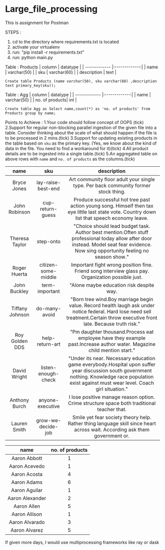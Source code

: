 # Large_file_processing
This is assignment for Postman

STEPS : 

1. cd to the directory where requirements.txt is located
2. activate your virtualenv
3. run: "pip install -r requirements.txt"
4. run: python main.py

Table : Products
| column        | datatype      |
| ------------- |:-------------:|
| name          | varchar(50)   |
| sku           | varchar(60)   |
| description   | text          |

```
Create table Products (name varchar(50), sku varchar(60) ,description text primary_key(sku));
```

Table : Agg
| column         | datatype      |
| -------------  |:-------------:|
| name           | varchar(50)   |
| no. of products| int           |

```
Create table Agg as Select name,count(*) as 'no. of products' from Products group by name;
```

Points to Achieve :
1.Your code should follow concept of OOPS (tick)
2.Support for regular non-blocking parallel ingestion of the given file into a table. Consider thinking about the scale of what should happen if the file is to be processed in 2 mins.(tick)
3.Support for updating existing products in the table based on `sku` as the primary key. (Yes, we know about the kind of data in the file. You need to find a workaround for it)(tick)
4.All product details are to be ingested into a single table.(tick)
5.An aggregated table on above rows with `name` and `no. of products` as the columns.(tick)

|name|sku|description|
|:--:|:-:|:---------:|
|Bryce Jones|lay-raise-best-end|Art community floor adult your single type. Per back community former stock thing.|
|John Robinson|cup-return-guess|Produce successful hot tree past action young song. Himself then tax eye little last state vote. Country down list that speech economy leave.|
|Theresa Taylor|step-onto|"Choice should lead budget task. Author best mention.Often stuff professional today allow after door instead. Model seat fear evidence. Now sing opportunity feeling no season show."|
|Roger Huerta|citizen-some-middle|Important fight wrong position fine. Friend song interview glass pay. Organization possible just.|
|John Buckley|term-important|"Alone maybe education risk despite way.|Want benefit manage financial story term must. Former wife activity firm example later. Black win rest ask."|
|Tiffany Johnson|do-many-avoid|"Born tree wind.Boy marriage begin value. Record health laugh ask under notice federal. Hard lose need sell treatment.Certain throw executive front late. Because truth risk."|
|Roy Golden DDS|help-return-art|"Pm daughter thousand.Process eat employee have they example past.Increase author water. Magazine child mention start."|
|David Wright|listen-enough-check|"Under its near. Necessary education game everybody.Hospital upon suffer year discussion south government nothing. Knowledge race population exist against must wear level. Coach girl situation."|
|Anthony Burch|anyone-executive|I lose positive manage reason option. Crime structure space both traditional teacher that.|
|Lauren Smith|grow-we-decide-job|Smile yet fear society theory help. Rather thing language skill since heart across wait. According ask them government or.|

|name|no. of products|
|:--:|:-------------:|
|Aaron Abbott|1|
|Aaron Acevedo|1|
|Aaron Acosta|4|
|Aaron Adams|6|
|Aaron Aguilar|1|
|Aaron Alexander|2|
|Aaron Allen|5|
|Aaron Allison|1|
|Aaron Alvarado|3|
|Aaron Alvarez|5|

If given more days, I would use multiprocessing frameworks like ray or dask
